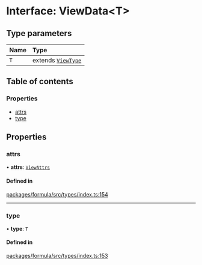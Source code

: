 # Interface: ViewData<T\>

## Type parameters

| Name | Type                                        |
| :--- | :------------------------------------------ |
| `T`  | extends [`ViewType`](../README.md#viewtype) |

## Table of contents

### Properties

- [attrs](ViewData.md#attrs)
- [type](ViewData.md#type)

## Properties

### <a id="attrs" name="attrs"></a> attrs

• **attrs**: [`ViewAttrs`](../README.md#viewattrs)

#### Defined in

[packages/formula/src/types/index.ts:154](https://github.com/mashcard/mashcard/blob/main/packages/formula/src/types/index.ts#L154)

---

### <a id="type" name="type"></a> type

• **type**: `T`

#### Defined in

[packages/formula/src/types/index.ts:153](https://github.com/mashcard/mashcard/blob/main/packages/formula/src/types/index.ts#L153)
